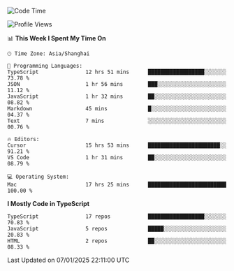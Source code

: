 <!--START_SECTION:waka-->
![Code Time](http://img.shields.io/badge/Code%20Time-7%2C203%20hrs%2017%20mins-blue)

![Profile Views](http://img.shields.io/badge/Profile%20Views-0-blue)

📊 **This Week I Spent My Time On** 

```text
🕑︎ Time Zone: Asia/Shanghai

💬 Programming Languages: 
TypeScript               12 hrs 51 mins      ██████████████████░░░░░░░   73.78 % 
JSON                     1 hr 56 mins        ███░░░░░░░░░░░░░░░░░░░░░░   11.12 % 
JavaScript               1 hr 32 mins        ██░░░░░░░░░░░░░░░░░░░░░░░   08.82 % 
Markdown                 45 mins             █░░░░░░░░░░░░░░░░░░░░░░░░   04.37 % 
Text                     7 mins              ░░░░░░░░░░░░░░░░░░░░░░░░░   00.76 % 

🔥 Editors: 
Cursor                   15 hrs 53 mins      ███████████████████████░░   91.21 % 
VS Code                  1 hr 31 mins        ██░░░░░░░░░░░░░░░░░░░░░░░   08.79 % 

💻 Operating System: 
Mac                      17 hrs 25 mins      █████████████████████████   100.00 % 
```

**I Mostly Code in TypeScript** 

```text
TypeScript               17 repos            ██████████████████░░░░░░░   70.83 % 
JavaScript               5 repos             █████░░░░░░░░░░░░░░░░░░░░   20.83 % 
HTML                     2 repos             ██░░░░░░░░░░░░░░░░░░░░░░░   08.33 % 
```




 Last Updated on 07/01/2025 22:11:00 UTC
<!--END_SECTION:waka-->
